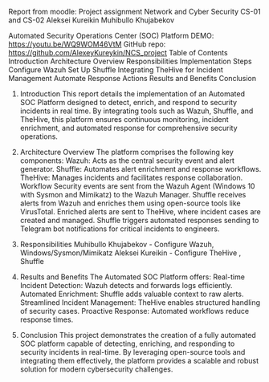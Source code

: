 Report from moodle:
Project assignment
Network and Cyber Security 
CS-01 and CS-02
 Aleksei Kureikin
 Muhibullo Khujabekov

Automated Security Operations Center (SOC) Platform
DEMO: https://youtu.be/WQ9WOM46VtM
GitHub repo: https://github.com/AlexeyKureykin/NCS_project
Table of Contents
Introduction
Architecture Overview
Responsibilities 
Implementation Steps
Configure Wazuh
Set Up Shuffle
Integrating TheHive for Incident Management
Automate Response Actions
Results and Benefits
Conclusion

1. Introduction
This report details the implementation of an Automated SOC Platform designed to detect, enrich, and respond to security incidents in real time. By integrating tools such as Wazuh, Shuffle, and TheHive, this platform ensures continuous monitoring, incident enrichment, and automated response for comprehensive security operations.

2. Architecture Overview
The platform comprises the following key components:
Wazuh: Acts as the central security event and alert generator.
Shuffle: Automates alert enrichment and response workflows.
TheHive: Manages incidents and facilitates response collaboration.
Workflow
Security events are sent from the Wazuh Agent (Windows 10 with Sysmon and Mimikatz) to the Wazuh Manager.
Shuffle receives alerts from Wazuh and enriches them using open-source tools like VirusTotal.
Enriched alerts are sent to TheHive, where incident cases are created and managed.
Shuffle triggers automated responses sending to Telegram bot notifications for critical incidents to engineers.

3. Responsibilities
Muhibullo Khujabekov - Configure Wazuh, Windows/Sysmon/Mimikatz
Aleksei Kureikin - Configure TheHive , Shuffle

5. Results and Benefits
The Automated SOC Platform offers:
Real-time Incident Detection: Wazuh detects and forwards logs efficiently.
Automated Enrichment: Shuffle adds valuable context to raw alerts.
Streamlined Incident Management: TheHive enables structured handling of security cases.
Proactive Response: Automated workflows reduce response times.

6. Conclusion
This project demonstrates the creation of a fully automated SOC platform capable of detecting, enriching, and responding to security incidents in real-time. By leveraging open-source tools and integrating them effectively, the platform provides a scalable and robust solution for modern cybersecurity challenges.

